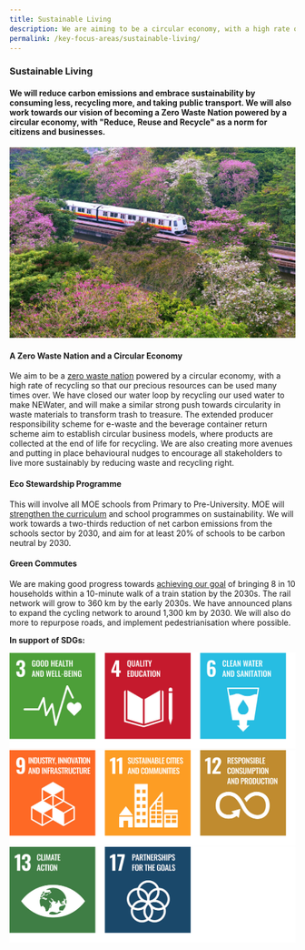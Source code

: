 ```yaml
---
title: Sustainable Living
description: We are aiming to be a circular economy, with a high rate of recycling and reuse. From recycling food to NEWSand, learn how the Singapore Green Plan 2030 will help us become a circular economy. 
permalink: /key-focus-areas/sustainable-living/
---
```


### Sustainable Living

#### We will reduce carbon emissions and embrace sustainability by consuming less, recycling more, and taking public transport. We will also work towards our vision of becoming a Zero Waste Nation powered by a circular economy, with "Reduce, Reuse and Recycle" as a norm for citizens and businesses.

<img src="/images/framework/framework_sustainableliving.jpg" alt="Sustainable Living"> 

#### A Zero Waste Nation and a Circular Economy

We aim to be a [zero waste nation](https://www.towardszerowaste.gov.sg/) powered by a circular economy, with a high rate of recycling so that our precious resources can be used many times over. We have closed our water loop by recycling our used water to make NEWater, and will make a similar strong push towards circularity in waste materials to transform trash to treasure. The extended producer responsibility scheme for e-waste and the beverage container return scheme aim to establish circular business models, where products are collected at the end of life for recycling. We are also creating more avenues and putting in place behavioural nudges to encourage all stakeholders to live more sustainably by reducing waste and recycling right.

#### Eco Stewardship Programme

This will involve all MOE schools from Primary to Pre-University. MOE will [strengthen the curriculum](https://www.moe.gov.sg/microsites/cos2021/nurturing-environmental-stewards.html) and school programmes on sustainability. We will work towards a two-thirds reduction of net carbon emissions from the schools sector by 2030, and aim for at least 20% of schools to be carbon neutral by 2030.

#### Green Commutes

We are making good progress towards [achieving our goal](https://www.mot.gov.sg/what-we-do/green-transport/sustainable-land-transport) of bringing 8 in 10 households within a 10-minute walk of a train station by the 2030s. The rail network will grow to 360 km by the early 2030s. We have announced plans to expand the cycling network to around 1,300 km by 2030. We will also do more to repurpose roads, and implement pedestrianisation where possible.

**In support of SDGs:**

<div class="sdg-container">
	<img class="sdg-image" src="/images/framework/sustainableliving_01.jpg" alt="3 4 6" />
	<img class="sdg-image" src="/images/framework/sustainableliving_02.jpg" alt="9 11 12" />
	<img class="sdg-image" src="/images/framework/sustainableliving_03.jpg" alt="13 17" />
	<div class="sdg-image"></div>
</div>
